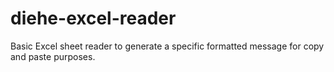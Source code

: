 # diehe-excel-reader
Basic Excel sheet reader to generate a specific formatted message for copy and paste purposes.
